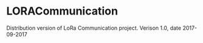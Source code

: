 # LORACommunication
Distribution version of LoRa Communication project. Verison 1.0, date 2017-09-2017
